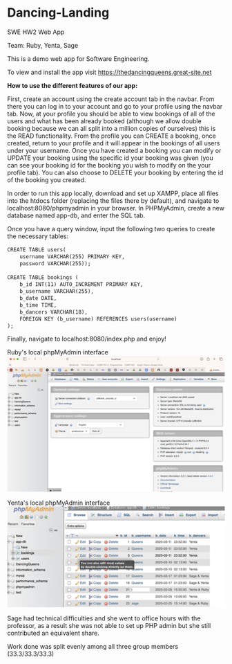 # Dancing-Landing
SWE HW2 Web App 

Team: Ruby, Yenta, Sage

This is a demo web app for Software Engineering.

To view and install the app visit https://thedancingqueens.great-site.net

<b>How to use the different features of our app:</b>

First, create an account using the create account tab in the navbar. From there you can log in to your account and go to your profile using the navbar tab. Now, at your profile you should be able to view bookings of all of the users and what has been already booked (although we allow double booking because we can all split into a million copies of ourselves) this is the READ functionality. From the profile you can CREATE a booking, once created, return to your profile and it will appear in the bookings of all users under your username. Once you have created a booking you can modify or UPDATE your booking using the specific id your booking was given (you can see your booking id for the booking you wish to modify on the your profile tab). You can also choose to DELETE your booking by entering the id of the booking you created. 

In order to run this app locally, download and set up XAMPP, place all files into the htdocs folder (replacing the files there by default), and navigate to localhost:8080/phpmyadmin in your browser. In PHPMyAdmin, create a new database named app-db, and enter the SQL tab.

Once you have a query window, input the following two queries to create the necessary tables:
```
CREATE TABLE users(
	username VARCHAR(255) PRIMARY KEY,
	password VARCHAR(255));

CREATE TABLE bookings (
    b_id INT(11) AUTO_INCREMENT PRIMARY KEY,
    b_username VARCHAR(255),
    b_date DATE,
    b_time TIME,
    b_dancers VARCHAR(18),
    FOREIGN KEY (b_username) REFERENCES users(username) 
);
```
Finally, navigate to localhost:8080/index.php and enjoy!

Ruby's local phpMyAdmin interface
‎![alt text](RubysPHPadmin.png)

Yenta's local phpMyAdmin interface
‎![alt text](YentasPHPadmin.png)


Sage had technical difficulties and she went to office hours with the professor, as a result she was not able to set up PHP admin but she still contributed an equivalent share.

Work done was split evenly among all three group members (33.3/33.3/33.3)
 
